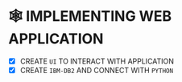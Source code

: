 # 🕸️ IMPLEMENTING WEB APPLICATION

- [x] CREATE `UI` TO INTERACT WITH APPLICATION
- [x] CREATE `IBM-DB2` AND CONNECT WITH `PYTHON` 
